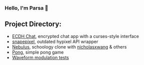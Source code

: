 ### Hello, I'm Parsa 👋

<!--
**TheLegendOfKitty/TheLegendOfKitty** is a ✨ _special_ ✨ repository because its `README.md` (this file) appears on your GitHub profile.

Here are some ideas to get you started:

- 🔭 I’m currently working on ...
- 🌱 I’m currently learning ...
- 👯 I’m looking to collaborate on ...
- 🤔 I’m looking for help with ...
- 💬 Ask me about ...
- 📫 How to reach me: ...
- 😄 Pronouns: ...
- ⚡ Fun fact: ...
-->

## Project Directory:

* [ECDH Chat](https://github.com/TheLegendOfKitty/ecdh), encrypted chat app with a curses-style interface
* [snapepixel](https://github.com/TheLegendOfKitty/snakepixel-beta), outdated hypixel API wrapper
* [Nebulus](https://github.com/TheLegendOfKitty/ProjectNebulus), schoology clone with [nicholasxwang](https://github.com/nicholasxwang) & others
* [Pong](https://github.com/TheLegendOfKitty/pong), simple pong game
* [Waveform modulation tests](https://github.com/TheLegendOfKitty/waveforms)
